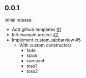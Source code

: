 ## 0.0.1

Initial release.

- Add github templates [#1](https://github.com/wjlee611/custom_tabbarview/issues/1)
- Init example project [#2](https://github.com/wjlee611/custom_tabbarview/issues/2)
- Implement custom_tabbarview [#5](https://github.com/wjlee611/custom_tabbarview/issues/5)
  - With custom constructors
    - fade
    - stack
    - carousel
    - toss1
    - toss2
